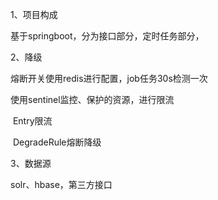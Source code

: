 1、项目构成

基于springboot，分为接口部分，定时任务部分，



2、降级

熔断开关使用redis进行配置，job任务30s检测一次

使用sentinel监控、保护的资源，进行限流

​	Entry限流

​	DegradeRule熔断降级



3、数据源

solr、hbase，第三方接口
